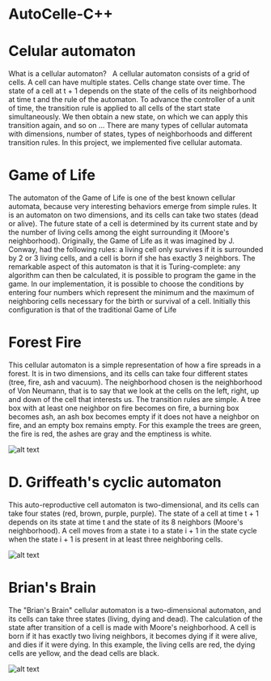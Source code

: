 # AutoCelle-C++

# Celular automaton
What is a cellular automaton?
 
A cellular automaton consists of a grid of cells. A cell can have multiple states. Cells change state over time. The state of a cell at t + 1 depends on the state of the cells of its neighborhood at time t and the rule of the automaton. To advance the controller of a unit of time, the transition rule is applied to all cells of the start state simultaneously. We then obtain a new state, on which we can apply this transition again, and so on ... There are many types of cellular automata with dimensions, number of states, types of neighborhoods and different transition rules. In this project, we implemented five cellular automata.

# Game of Life

The automaton of the Game of Life is one of the best known cellular automata, because very interesting behaviors emerge from simple rules. It is an automaton on two dimensions, and its cells can take two states (dead or alive). The future state of a cell is determined by its current state and by the number of living cells among the eight surrounding it (Moore's neighborhood). Originally, the Game of Life as it was imagined by J. Conway, had the following rules: a living cell only survives if it is surrounded by 2 or 3 living cells, and a cell is born if she has exactly 3 neighbors. The remarkable aspect of this automaton is that it is Turing-complete: any algorithm can then be calculated, it is possible to program the game in the game. In our implementation, it is possible to choose the conditions by entering four numbers which represent the minimum and the maximum of neighboring cells necessary for the birth or survival of a cell. Initially this configuration is that of the traditional Game of Life

# Forest Fire
This cellular automaton is a simple representation of how a fire spreads in a forest. It is in two dimensions, and its cells can take four different states (tree, fire, ash and vacuum). The neighborhood chosen is the neighborhood of Von Neumann, that is to say that we look at the cells on the left, right, up and down of the cell that interests us. The transition rules are simple. A tree box with at least one neighbor on fire becomes on fire, a burning box becomes ash, an ash box becomes empty if it does not have a neighbor on fire, and an empty box remains empty. For this example the trees are green, the fire is red, the ashes are gray and the emptiness is white.

![alt text](https://raw.githubusercontent.com/hugofloter/AutoCell-C-/master/Photos/FireForest.png)

# D. Griffeath's cyclic automaton
This auto-reproductive cell automaton is two-dimensional, and its cells can take four states (red, brown, purple, purple). The state of a cell at time t + 1 depends on its state at time t and the state of its 8 neighbors (Moore's neighborhood). A cell moves from a state i to a state i + 1 in the state cycle when the state i + 1 is present in at least three neighboring cells.

![alt text](https://raw.githubusercontent.com/hugofloter/AutoCell-C-/master/Photos/Griffith.png)

# Brian's Brain
The "Brian's Brain" cellular automaton is a two-dimensional automaton, and its cells can take three states (living, dying and dead). The calculation of the state after transition of a cell is made with Moore's neighborhood. A cell is born if it has exactly two living neighbors, it becomes dying if it were alive, and dies if it were dying. In this example, the living cells are red, the dying cells are yellow, and the dead cells are black.

![alt text](https://raw.githubusercontent.com/hugofloter/AutoCell-C-/master/Photos/BB.png)
